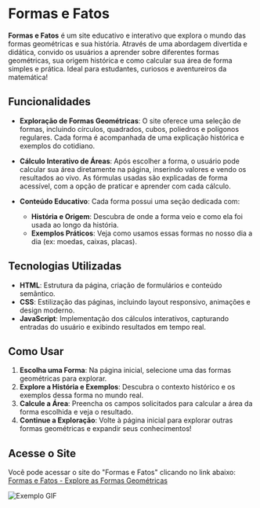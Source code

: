 # Formas e Fatos

**Formas e Fatos** é um site educativo e interativo que explora o mundo das formas geométricas e sua história. Através de uma abordagem divertida e didática, convido os usuários a aprender sobre diferentes formas geométricas, sua origem histórica e como calcular sua área de forma simples e prática. Ideal para estudantes, curiosos e aventureiros da matemática!
 
## **Funcionalidades**
 
- **Exploração de Formas Geométricas**: O site oferece uma seleção de formas, incluindo círculos, quadrados, cubos, poliedros e polígonos regulares. Cada forma é acompanhada de uma explicação histórica e exemplos do cotidiano.
  
- **Cálculo Interativo de Áreas**: Após escolher a forma, o usuário pode calcular sua área diretamente na página, inserindo valores e vendo os resultados ao vivo. As fórmulas usadas são explicadas de forma acessível, com a opção de praticar e aprender com cada cálculo.
 
- **Conteúdo Educativo**: Cada forma possui uma seção dedicada com:
  - **História e Origem**: Descubra de onde a forma veio e como ela foi usada ao longo da história.
  - **Exemplos Práticos**: Veja como usamos essas formas no nosso dia a dia (ex: moedas, caixas, placas).
  
 ## **Tecnologias Utilizadas**
 
- **HTML**: Estrutura da página, criação de formulários e conteúdo semântico.
- **CSS**: Estilização das páginas, incluindo layout responsivo, animações e design moderno.
- **JavaScript**: Implementação dos cálculos interativos, capturando entradas do usuário e exibindo resultados em tempo real.
 
## **Como Usar**
 
1. **Escolha uma Forma**: Na página inicial, selecione uma das formas geométricas para explorar.
2. **Explore a História e Exemplos**: Descubra o contexto histórico e os exemplos dessa forma no mundo real.
3. **Calcule a Área**: Preencha os campos solicitados para calcular a área da forma escolhida e veja o resultado.
4. **Continue a Exploração**: Volte à página inicial para explorar outras formas geométricas e expandir seus conhecimentos!

## **Acesse o Site**
 
Você pode acessar o site do "Formas e Fatos" clicando no link abaixo:
[Formas e Fatos - Explore as Formas Geométricas](https://seusite.com)

![Exemplo GIF](https://cdn.pixabay.com/animation/2023/05/31/16/22/16-22-19-869_512.gif)
